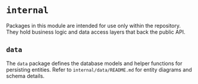 # `internal`

Packages in this module are intended for use only within the repository. They hold business logic and data access layers that back the public API.

## `data`
The `data` package defines the database models and helper functions for persisting entities. Refer to `internal/data/README.md` for entity diagrams and schema details.
